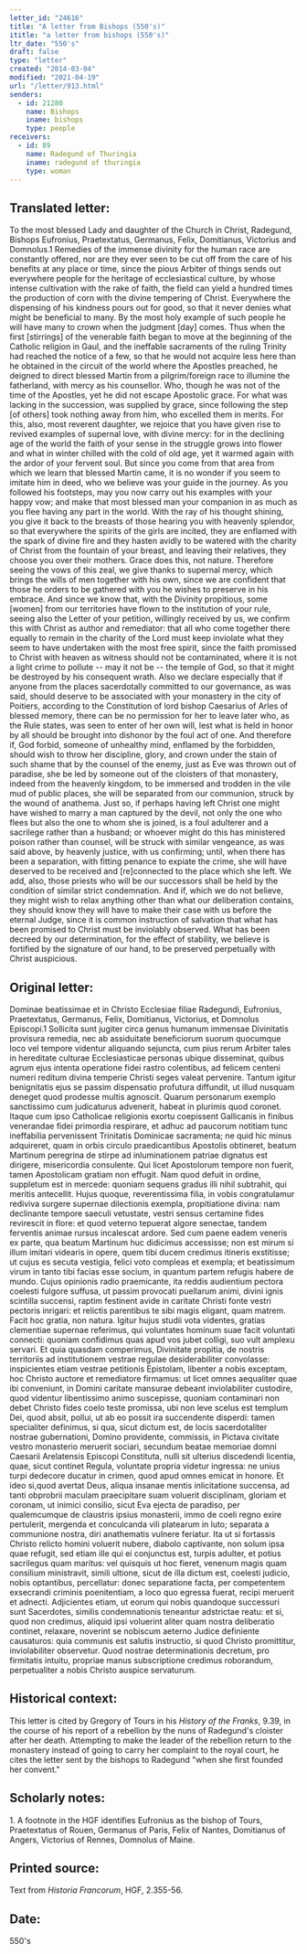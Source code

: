 ```yaml
---
letter_id: "24616"
title: "A letter from Bishops (550's)"
ititle: "a letter from bishops (550's)"
ltr_date: "550's"
draft: false
type: "letter"
created: "2014-03-04"
modified: "2021-04-19"
url: "/letter/913.html"
senders:
  - id: 21280
    name: Bishops
    iname: bishops
    type: people
receivers:
  - id: 89
    name: Radegund of Thuringia
    iname: radegund of thuringia
    type: woman
---
```

<h2> Translated letter:</h2>To the most blessed Lady and daughter of the Church in Christ, Radegund, Bishops Eufronius, Praetextatus, Germanus, Felix, Domitianus, Victorius and Domnolus.1
Remedies of the immense divinity for the human race are constantly offered, nor are they ever seen to be cut off from the care of his benefits at any place or time, since the pious Arbiter of things sends out everywhere people for the heritage of ecclesiastical culture, by whose intense cultivation with the rake of faith, the field can yield a hundred times the production of corn with the divine tempering of Christ.  Everywhere the dispensing of his kindness pours out for good, so that it never denies what might be beneficial to many.  By the most holy example of such people he will have many to crown when the judgment [day] comes.  Thus when the first [stirrings] of the venerable faith began to move at the beginning of the Catholic religion in Gaul, and the ineffable sacraments of the ruling Trinity had reached the notice of a few, so that he would not acquire less here than he obtained in the circuit of the world where the Apostles preached, he deigned to direct blessed Martin from a pilgrim/foreign race to illumine the fatherland, with mercy as his counsellor.  Who, though he was not of the time of the Apostles, yet he did not escape Apostolic grace.  For what was lacking in the succession, was supplied by grace, since following the step [of others] took nothing away from him, who excelled them in merits.  For this, also, most reverent daughter, we rejoice that you have given rise to revived examples of supernal love, with divine mercy:  for in the declining age of the world the faith of your sense in the struggle grows into flower and what in winter chilled with the cold of old age, yet it warmed again with the ardor of your fervent soul.  But since you come from that area from which we learn that blessed Martin came, it is no wonder if you seem to imitate him in deed, who we believe was your guide in the journey.  As you followed his footsteps, may you now carry out his examples with your happy vow; and make that most blessed man your companion in as much as you flee having any part in the world.  With the ray of his thought shining, you give it back to the breasts of those hearing you with heavenly splendor, so that everywhere the spirits of the girls are incited, they are enflamed with the spark of divine fire and they hasten avidly to be watered with the charity of Christ from the fountain of your breast, and leaving their relatives, they choose you over their mothers.  Grace does this, not nature.  Therefore seeing the vows of this zeal, we give thanks to supernal mercy, which brings the wills of men together with his own, since we are confident that those he orders to be gathered with you he wishes to preserve in his embrace.  And since we know that, with the Divinity propitious, some [women] from our territories have flown to the institution of your rule, seeing also the Letter of your petition, willingly received by us, we confirm this with Christ as author and remediator:  that all who come together there equally to remain in the charity of the Lord must keep inviolate what they seem to have undertaken with the most free spirit, since the faith promissed to Christ with heaven as witness should not be contaminated, where it is not a light crime to pollute -- may it not be -- the temple of God, so that it might be destroyed by his consequent wrath.
Also we declare especially that if anyone from the places sacerdotally committed to our governance, as was said, should deserve to be associated with your monastery in the city of Poitiers, according to the Constitution of lord bishop Caesarius of Arles of blessed memory, there can be no permission for her to leave later who, as the Rule states, was seen to enter of her own will, lest what is held in honor by all should be brought into dishonor by the foul act of one.  And therefore if, God forbid, someone of unhealthy mind, enflamed by the forbidden, should wish to throw her discipline, glory, and crown under the stain of such shame that by the counsel of the enemy, just as Eve was thrown out of paradise, she be led by someone out of the cloisters of that monastery, indeed from the heavenly kingdom, to be immersed and trodden in the vile mud of public places, she will be separated from our communion, struck by the wound of anathema.  Just so, if perhaps having left Christ one might have wished to marry a man captured by the devil, not only the one who flees but also the one to whom she is joined, is a foul adulterer and a sacrilege rather than a husband; or whoever might do this has ministered poison rather than counsel, will be struck with similar vengeance, as was said above, by heavenly justice, with us confirming; until, when there has been a separation, with fitting penance to expiate the crime, she will have deserved to be received and [re]connected to the place which she left.  We add, also, those priests who will be our successors shall be held by the condition of similar strict condemnation.  And if, which we do not believe, they might wish to relax anything other than what our deliberation contains, they should know they will have to make their case with us before the eternal Judge, since it is common instruction of salvation that what has been promised to Christ must be inviolably observed.
What has been decreed by our determination, for the effect of stability, we believe is fortified by the signature of our hand, to be preserved perpetually with Christ auspicious.
<h2 class="mt-4"> Original letter:</h2>Dominae beatissimae et in Christo Ecclesiae filiae Radegundi, Eufronius, Praetextatus, Germanus, Felix, Domitianus, Victorius, et Domnolus Episcopi.1
Sollicita sunt jugiter circa genus humanum immensae Divinitatis provisura remedia, nec ab assiduitate beneficiorum suorum quocumque loco vel tempore videntur aliquando sejuncta, cum pius rerum Arbiter tales in hereditate culturae Ecclesiasticae personas ubique disseminat, quibus agrum ejus intenta operatione fidei rastro colentibus, ad felicem centeni numeri reditum divina temperie Christi seges valeat pervenire.  Tantum igitur benignitatis ejus se passim dispensatio profutura diffundit, ut illud nusquam deneget quod prodesse multis agnoscit.  Quarum personarum exemplo sanctissimo cum judicaturus advenerit, habeat in plurimis quod coronet.  Itaque cum ipso Catholicae religionis exortu coepissent Gallicanis in finibus venerandae fidei primordia respirare, et adhuc ad paucorum notitiam tunc ineffabilia pervenissent Trinitatis Dominicae sacramenta; ne quid hic minus adquireret, quam in orbis circulo praedicantibus Apostolis obtineret, beatum Martinum peregrina de stirpe ad inluminationem patriae dignatus est dirigere, misericordia consulente.  Qui licet Apostolorum tempore non fuerit, tamen Apostolicam gratiam non effugit.  Nam quod defuit in ordine, suppletum est in mercede:  quoniam sequens gradus illi nihil subtrahit, qui meritis antecellit.  Hujus quoque, reverentissima filia, in vobis congratulamur rediviva surgere supernae dilectionis exempla, propitiatione divina:  nam declinante tempore saeculi vetustate, vestri sensus certamine fides revirescit in flore:  et quod veterno tepuerat algore senectae, tandem ferventis animae rursus incalescat ardore.  Sed cum paene eadem veneris ex parte, qua beatum Martinum huc didicimus accessisse; non est mirum si illum imitari videaris in opere, quem tibi ducem credimus itineris exstitisse;  ut cujus es secuta vestigia, felici voto compleas et exempla; et beatissimum virum in tanto tibi facias esse socium, in quantum partem refugis habere de mundo.  Cujus opinionis radio praemicante, ita reddis audientium pectora coelesti fulgore suffusa, ut passim provocati puellarum animi, divini ignis scintilla succensi, raptim festinent avide in caritate Christi fonte vestri pectoris inrigari:  et relictis parentibus te sibi magis eligant, quam matrem.  Facit hoc gratia, non natura.  Igitur hujus studii vota videntes, gratias clementiae supernae referimus, qui voluntates hominum suae facit voluntati connecti:  quoniam confidimus quas apud vos jubet colligi, suo vult amplexu servari.  Et quia quasdam comperimus, Divinitate propitia, de nostris territoriis ad institutionem vestrae regulae desiderabiliter convolasse:  inspicientes etiam vestrae petitionis Epistolam, libenter a nobis exceptam, hoc Christo auctore et remediatore firmamus:  ut licet omnes aequaliter quae ibi conveniunt, in Domini caritate mansurae debeant inviolabiliter custodire, quod videntur libentissimo animo suscepisse, quoniam contaminari non debet Christo fides coelo teste promissa, ubi non leve scelus est templum Dei, quod absit, pollui, ut ab eo possit ira succendente disperdi:  tamen specialiter definimus, si qua, sicut dictum est, de locis sacerdotaliter nostrae gubernationi, Domino providente, commissis, in Pictava civitate vestro monasterio meruerit sociari, secundum beatae memoriae domni Caesarii Arelatensis Episcopi Constituta, nulli sit ulterius discedendi licentia, quae, sicut continet Regula, voluntate propria videtur ingressa:  ne unius turpi dedecore ducatur in crimen, quod apud omnes emicat in honore.  Et ideo si,quod avertat Deus, aliqua insanae mentis inlicitatione succensa, ad tanti obprobrii maculam praecipitare suam voluerit disciplinam, gloriam et coronam, ut inimici consilio, sicut Eva ejecta de paradiso, per qualemcumque de claustris ipsius monasterii, immo de coeli regno exire pertulerit, mergenda et conculcanda vili platearum in luto; separata a communione nostra, diri anathematis vulnere feriatur.  Ita ut si fortassis Christo relicto homini voluerit nubere, diabolo captivante, non solum ipsa quae refugit, sed etiam ille qui ei conjunctus est, turpis adulter, et potius sacrilegus quam maritus:  vel quisquis ut hoc fieret, venenum magis quam consilium ministravit, simili ultione, sicut de illa dictum est, coelesti judicio, nobis optantibus, percellatur:  donec separatione facta, per competentem exsecrandi criminis poenitentiam, a loco quo egressa fuerat, recipi meruerit et adnecti.  Adjicientes etiam, ut eorum qui nobis quandoque successuri sunt Sacerdotes, similis condemnationis teneantur adstrictae reatu:  et si, quod non credimus, aliquid ipsi voluerint aliter quam nostra deliberatio continet, relaxare, noverint se nobiscum aeterno Judice definiente causaturos:  quia communis est salutis instructio, si quod Christo promittitur, inviolabiliter observetur.  Quod nostrae determinationis decretum, pro firmitatis intuitu, propriae manus subscriptione credimus roborandum, perpetualiter a nobis Christo auspice servaturum.
<h2 class="mt-4"> Historical context:</h2><p>This letter is cited by Gregory of Tours in his <em>History of the Franks</em>, 9.39, in the course of his report of a rebellion by the nuns of Radegund's cloister after her death. Attempting to make the leader of the rebellion return to the monastery instead of going to carry her complaint to the royal court, he cites the letter sent by the bishops to Radegund "when she first founded her convent."</p><h2 class="mt-4"> Scholarly notes:</h2>1.  A footnote in the HGF identifies Eufronius as the bishop of Tours, Praetextatus of Rouen, Germanus of Paris, Felix of Nantes, Domitianus of Angers, Victorius of Rennes, Domnolus of Maine.
<h2 class="mt-4"> Printed source:</h2><p>Text from <em>Historia Francorum</em>, HGF, 2.355-56.</p><h2 class="mt-4"> Date:</h2>550's